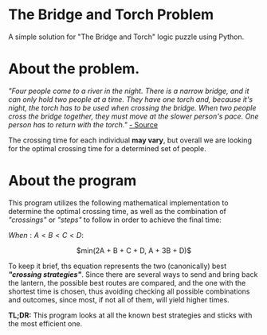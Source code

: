# The Bridge and Torch Problem
A simple solution for "The Bridge and Torch" logic puzzle using Python.

# About the problem.
*"Four people come to a river in the night. There is a narrow bridge, and it can only hold two people at a time. They have one torch and, because it's night, the torch has to be used when crossing the bridge. When two people cross the bridge together, they must move at the slower person's pace. One person has to return with the torch."* [- Source](https://en.wikipedia.org/wiki/Bridge_and_torch_problem)

The crossing time for each individual **may vary**, but overall we are looking for the optimal crossing time for a determined set of people.

# About the program
This program utilizes the following mathematical implementation to determine the optimal crossing time, as well as the combination of *"crossings"* or *"steps"* to follow in order to achieve the final time:

$When: A<B<C<D:$
<p align="center"> $min(2A + B + C + D, A + 3B + D)$ </p>

To keep it brief, ths equation represents the two (canonically) best ***"crossing strategies"***. Since there are several ways to send and bring back the lantern, the possible best routes are compared, and the one with the shortest time is chosen, thus avoiding checking all possible combinations and outcomes, since most, if not all of them, will yield higher times.

**TL;DR:** This program looks at all the known best strategies and sticks with the most efficient one.
